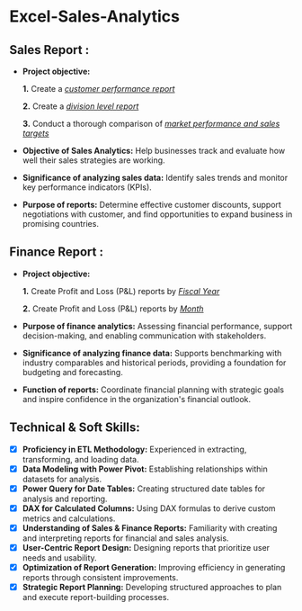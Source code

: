 # Excel-Sales-Analytics
## Sales Report :


- **Project objective:** 

     **1.** Create a _[customer performance report](https://github.com/AbhiAnki123/Excel-Sales-Analytics/blob/main/Customer%20Performance%20Report.pdf)_

     **2.** Create a _[division level report](https://github.com/AbhiAnki123/Excel-Sales-Analytics/blob/main/Division%20Level%20Report.pdf)_

     **3.** Conduct a thorough comparison of _[market performance and sales targets](https://github.com/AbhiAnki123/Excel-Sales-Analytics/blob/main/Performance%20vs%20Target%20Report.pdf)_

- **Objective of Sales Analytics:** Help businesses track and evaluate how well their sales strategies are working.
- **Significance of analyzing sales data:** Identify sales trends and monitor key performance indicators (KPIs).
- **Purpose of reports:** Determine effective customer discounts, support negotiations with customer, and find opportunities to expand business in promising countries.

## Finance Report :

- **Project objective:** 

     **1.** Create Profit and Loss (P&L) reports by _[Fiscal Year](https://github.com/AbhiAnki123/Excel-Sales-Analytics/blob/main/P%26L%20statement%20by%20year.pdf)_

     **2.** Create Profit and Loss (P&L) reports by _[Month](https://github.com/AbhiAnki123/Excel-Sales-Analytics/blob/main/P%26L%20statement%20by%20month.pdf)_

- **Purpose of finance analytics:** Assessing financial performance, support decision-making, and enabling communication with stakeholders.
- **Significance of analyzing finance data:** Supports benchmarking with industry comparables and historical periods, providing a foundation for budgeting and forecasting.
- **Function of reports:** Coordinate financial planning with strategic goals and inspire confidence in the organization's financial outlook.

## Technical & Soft Skills:
- [x]	**Proficiency in ETL Methodology:** Experienced in extracting, transforming, and loading data.
- [x]	**Data Modeling with Power Pivot:** Establishing relationships within datasets for analysis.
- [x]	**Power Query for Date Tables:** Creating structured date tables for analysis and reporting.
- [x]	**DAX for Calculated Columns:** Using DAX formulas to derive custom metrics and calculations.
- [x]	**Understanding of Sales & Finance Reports:** Familiarity with creating and interpreting reports for financial and sales analysis.
- [x]	**User-Centric Report Design:** Designing reports that prioritize user needs and usability.
- [x]	**Optimization of Report Generation:** Improving efficiency in generating reports through consistent improvements.
- [x]	**Strategic Report Planning:** Developing structured approaches to plan and execute report-building processes.
